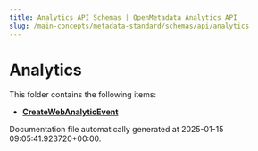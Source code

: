 ```yaml
---
title: Analytics API Schemas | OpenMetadata Analytics API
slug: /main-concepts/metadata-standard/schemas/api/analytics
---
```


# Analytics

This folder contains the following items:

- [**CreateWebAnalyticEvent**](/main-concepts/metadata-standard/schemas/api/analytics/createwebanalyticevent)


Documentation file automatically generated at 2025-01-15 09:05:41.923720+00:00.
